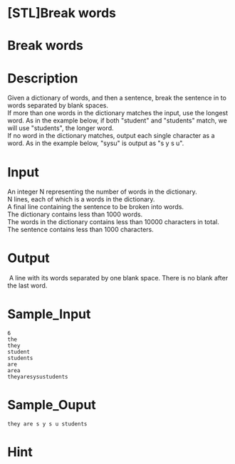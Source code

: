 # [STL]Break words

# Break words

# Description
<p>Given a dictionary of words, and then a sentence, break the sentence in to words separated by blank spaces.<br />
If more than one words in the dictionary matches the input, use the longest word. As in the example below, if both &quot;student&quot; and &quot;students&quot; match, we will use &quot;students&quot;, the longer word.<br />
If no word in the dictionary matches, output each single character as a word. As in the example below, &quot;sysu&quot; is output as &quot;s y s u&quot;.</p>

# Input
<p>An integer N representing the number of words in the dictionary.<br />
N lines, each of which is a words in the dictionary.<br />
A final line containing the sentence to be broken into words.<br />
The dictionary contains less than 1000 words.<br />
The words in the dictionary contains less than 10000 characters in total.<br />
The sentence contains less than 1000 characters.</p>

# Output
<p>&nbsp;A line with its words separated by one blank space. There is no blank after the last word.</p>

# Sample_Input
```
6
the
they
student
students
are
area
theyaresysustudents
```

# Sample_Ouput
```
they are s y s u students
```

# Hint



